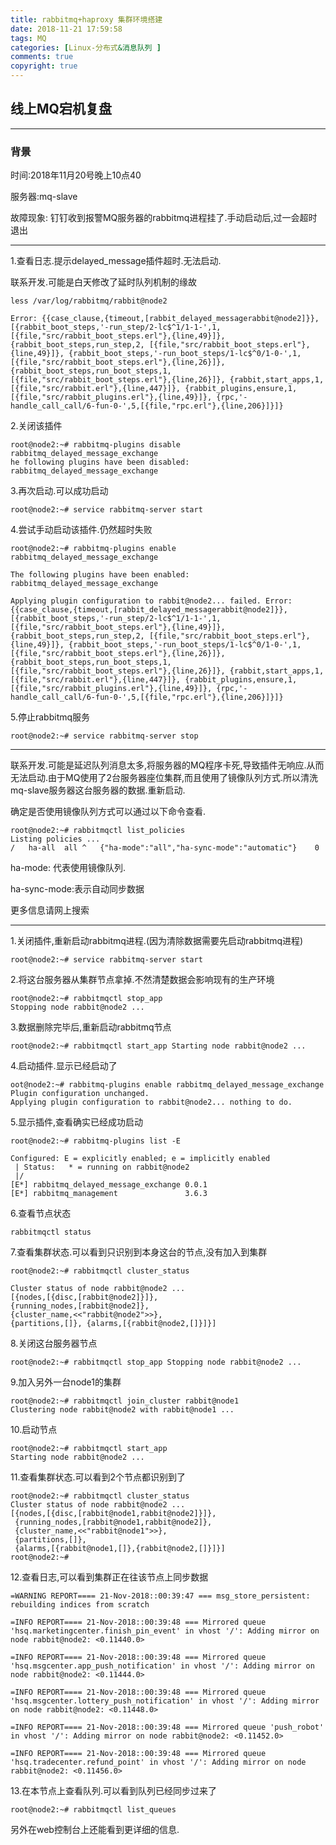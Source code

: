 ```yaml
---
title: rabbitmq+haproxy 集群环境搭建
date: 2018-11-21 17:59:58
tags: MQ
categories: [Linux-分布式&消息队列 ]
comments: true
copyright: true
---
```


## 线上MQ宕机复盘

---

### 背景

时间:2018年11月20号晚上10点40

服务器:mq-slave

故障现象: 钉钉收到报警MQ服务器的rabbitmq进程挂了.手动启动后,过一会超时退出

---

1.查看日志.提示delayed_message插件超时.无法启动.

联系开发.可能是白天修改了延时队列机制的缘故

```
less /var/log/rabbitmq/rabbit@node2

Error: {{case_clause,{timeout,[rabbit_delayed_messagerabbit@node2]}}, [{rabbit_boot_steps,'-run_step/2-lc$^1/1-1-',1, [{file,"src/rabbit_boot_steps.erl"},{line,49}]}, {rabbit_boot_steps,run_step,2, [{file,"src/rabbit_boot_steps.erl"},{line,49}]}, {rabbit_boot_steps,'-run_boot_steps/1-lc$^0/1-0-',1, [{file,"src/rabbit_boot_steps.erl"},{line,26}]}, {rabbit_boot_steps,run_boot_steps,1, [{file,"src/rabbit_boot_steps.erl"},{line,26}]}, {rabbit,start_apps,1,[{file,"src/rabbit.erl"},{line,447}]}, {rabbit_plugins,ensure,1,[{file,"src/rabbit_plugins.erl"},{line,49}]}, {rpc,'-handle_call_call/6-fun-0-',5,[{file,"rpc.erl"},{line,206}]}]}
```

2.关闭该插件

```
root@node2:~# rabbitmq-plugins disable rabbitmq_delayed_message_exchange
he following plugins have been disabled: 
rabbitmq_delayed_message_exchange
```

3.再次启动.可以成功启动

```
root@node2:~# service rabbitmq-server start
```

4.尝试手动启动该插件.仍然超时失败

```
root@node2:~# rabbitmq-plugins enable rabbitmq_delayed_message_exchange

The following plugins have been enabled:
rabbitmq_delayed_message_exchange

Applying plugin configuration to rabbit@node2... failed. Error: {{case_clause,{timeout,[rabbit_delayed_messagerabbit@node2]}}, [{rabbit_boot_steps,'-run_step/2-lc$^1/1-1-',1, [{file,"src/rabbit_boot_steps.erl"},{line,49}]}, {rabbit_boot_steps,run_step,2, [{file,"src/rabbit_boot_steps.erl"},{line,49}]}, {rabbit_boot_steps,'-run_boot_steps/1-lc$^0/1-0-',1, [{file,"src/rabbit_boot_steps.erl"},{line,26}]}, {rabbit_boot_steps,run_boot_steps,1, [{file,"src/rabbit_boot_steps.erl"},{line,26}]}, {rabbit,start_apps,1,[{file,"src/rabbit.erl"},{line,447}]}, {rabbit_plugins,ensure,1,[{file,"src/rabbit_plugins.erl"},{line,49}]}, {rpc,'-handle_call_call/6-fun-0-',5,[{file,"rpc.erl"},{line,206}]}]}
```

5.停止rabbitmq服务

```
root@node2:~# service rabbitmq-server stop
```

---

联系开发.可能是延迟队列消息太多,将服务器的MQ程序卡死,导致插件无响应.从而无法启动.由于MQ使用了2台服务器座位集群,而且使用了镜像队列方式.所以清洗mq-slave服务器这台服务器的数据.重新启动.

确定是否使用镜像队列方式可以通过以下命令查看.

```
root@node2:~# rabbitmqctl list_policies
Listing policies ...
/	ha-all	all	^	{"ha-mode":"all","ha-sync-mode":"automatic"}	0
```

ha-mode: 代表使用镜像队列.

ha-sync-mode:表示自动同步数据

更多信息请网上搜索

---

1.关闭插件,重新启动rabbitmq进程.(因为清除数据需要先启动rabbitmq进程)

```
root@node2:~# service rabbitmq-server start
```

2.将这台服务器从集群节点拿掉.不然清楚数据会影响现有的生产环境

```
root@node2:~# rabbitmqctl stop_app
Stopping node rabbit@node2 ...
```

3.数据删除完毕后,重新启动rabbitmq节点

```
root@node2:~# rabbitmqctl start_app Starting node rabbit@node2 ...
```

4.启动插件.显示已经启动了

```
oot@node2:~# rabbitmq-plugins enable rabbitmq_delayed_message_exchange
Plugin configuration unchanged.
Applying plugin configuration to rabbit@node2... nothing to do.
```

5.显示插件,查看确实已经成功启动

```
root@node2:~# rabbitmq-plugins list -E

Configured: E = explicitly enabled; e = implicitly enabled
 | Status:   * = running on rabbit@node2
 |/
[E*] rabbitmq_delayed_message_exchange 0.0.1
[E*] rabbitmq_management               3.6.3
```

6.查看节点状态

```
rabbitmqctl status
```

7.查看集群状态.可以看到只识别到本身这台的节点,没有加入到集群

```
root@node2:~# rabbitmqctl cluster_status 

Cluster status of node rabbit@node2 ... 
[{nodes,[{disc,[rabbit@node2]}]}, 
{running_nodes,[rabbit@node2]},
{cluster_name,<<"rabbit@node2">>}, 
{partitions,[]}, {alarms,[{rabbit@node2,[]}]}]
```

8.关闭这台服务器节点

```
root@node2:~# rabbitmqctl stop_app Stopping node rabbit@node2 ...
```

9.加入另外一台node1的集群

```
root@node2:~# rabbitmqctl join_cluster rabbit@node1 
Clustering node rabbit@node2 with rabbit@node1 ...
```

10.启动节点

```
root@node2:~# rabbitmqctl start_app 
Starting node rabbit@node2 ...
```

11.查看集群状态.可以看到2个节点都识别到了

```
root@node2:~# rabbitmqctl cluster_status
Cluster status of node rabbit@node2 ...
[{nodes,[{disc,[rabbit@node1,rabbit@node2]}]},
 {running_nodes,[rabbit@node1,rabbit@node2]},
 {cluster_name,<<"rabbit@node1">>},
 {partitions,[]},
 {alarms,[{rabbit@node1,[]},{rabbit@node2,[]}]}]
root@node2:~#
```

12.查看日志,可以看到集群正在往该节点上同步数据

```
=WARNING REPORT==== 21-Nov-2018::00:39:47 === msg_store_persistent: rebuilding indices from scratch

=INFO REPORT==== 21-Nov-2018::00:39:48 === Mirrored queue 'hsq.marketingcenter.finish_pin_event' in vhost '/': Adding mirror on node rabbit@node2: <0.11440.0>

=INFO REPORT==== 21-Nov-2018::00:39:48 === Mirrored queue 'hsq.msgcenter.app_push_notification' in vhost '/': Adding mirror on node rabbit@node2: <0.11444.0>

=INFO REPORT==== 21-Nov-2018::00:39:48 === Mirrored queue 'hsq.msgcenter.lottery_push_notification' in vhost '/': Adding mirror on node rabbit@node2: <0.11448.0>

=INFO REPORT==== 21-Nov-2018::00:39:48 === Mirrored queue 'push_robot' in vhost '/': Adding mirror on node rabbit@node2: <0.11452.0>

=INFO REPORT==== 21-Nov-2018::00:39:48 === Mirrored queue 'hsq.tradecenter.refund_point' in vhost '/': Adding mirror on node rabbit@node2: <0.11456.0>
```

13.在本节点上查看队列.可以看到队列已经同步过来了

```
root@node2:~# rabbitmqctl list_queues
```

另外在web控制台上还能看到更详细的信息.

